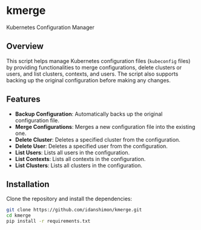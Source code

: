 # kmerge

Kubernetes Configuration Manager

## Overview
This script helps manage Kubernetes configuration files (`kubeconfig` files) by providing functionalities to merge configurations, delete clusters or users, and list clusters, contexts, and users. The script also supports backing up the original configuration before making any changes.

## Features
- **Backup Configuration**: Automatically backs up the original configuration file.
- **Merge Configurations**: Merges a new configuration file into the existing one.
- **Delete Cluster**: Deletes a specified cluster from the configuration.
- **Delete User**: Deletes a specified user from the configuration.
- **List Users**: Lists all users in the configuration.
- **List Contexts**: Lists all contexts in the configuration.
- **List Clusters**: Lists all clusters in the configuration.

## Installation

Clone the repository and install the dependencies:
```sh
git clone https://github.com/idanshimon/kmerge.git
cd kmerge
pip install -r requirements.txt
